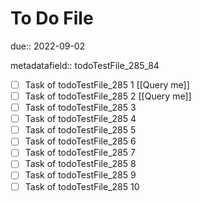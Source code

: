 # To Do File

due:: 2022-09-02

metadatafield:: todoTestFile_285_84

- [ ] Task of todoTestFile_285 1 [[Query me]]
- [ ] Task of todoTestFile_285 2 [[Query me]]
- [ ] Task of todoTestFile_285 3
- [ ] Task of todoTestFile_285 4
- [ ] Task of todoTestFile_285 5
- [ ] Task of todoTestFile_285 6
- [ ] Task of todoTestFile_285 7
- [ ] Task of todoTestFile_285 8
- [ ] Task of todoTestFile_285 9
- [ ] Task of todoTestFile_285 10